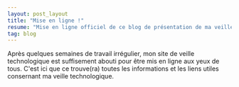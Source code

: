 ```yaml
---
layout: post_layout
title: "Mise en ligne !"
resume: "Mise en ligne officiel de ce blog de présentation de ma veille technologique sur AngularJS."
tag: blog
---
```


Après quelques semaines de travail irrégulier, mon site de veille technologique est suffisement abouti pour être mis en ligne aux yeux de tous. C'est ici 
que ce trouve(ra) toutes les informations et les liens utiles consernant ma veille technologique. 